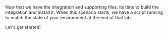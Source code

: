 Now that we have the integration and supporting files, its time to build the integration and install it. When this scenario starts, we have a script running to match the state of your environment at the end of that lab.

Let's get started!